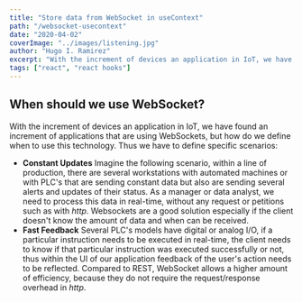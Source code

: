 ```yaml
---
title: "Store data from WebSocket in useContext"
path: "/websocket-usecontext"
date: "2020-04-02"
coverImage: "../images/listening.jpg"
author: "Hugo I. Ramirez"
excerpt: "With the increment of devices an application in IoT, we have found an increment of applications that are using WebSockets, but how do we define when to use this technology."
tags: ["react", "react hooks"]
---
```


## When should we use WebSocket?

With the increment of devices an application in IoT, we have found an increment of applications that are using WebSockets, but how do we define when to use this technology. Thus we have to define specific scenarios:

- **Constant Updates** Imagine the following scenario, within a line of production, there are several workstations with automated machines or with PLC's that are sending constant data but also are sending several alerts and updates of their status. As a manager or data analyst, we need to process this data in real-time, without any request or petitions such as with _http_. Websockets are a good solution especially if the client doesn't know the amount of data and when can be received.
- **Fast Feedback** Several PLC's models have digital or analog I/O, if a particular instruction needs to be executed in real-time, the client needs to know if that particular instruction was executed successfully or not, thus within the UI of our application feedback of the user's action needs to be reflected. Compared to REST, WebSocket allows a higher amount of efficiency, because they do not require the request/response overhead in _http_.